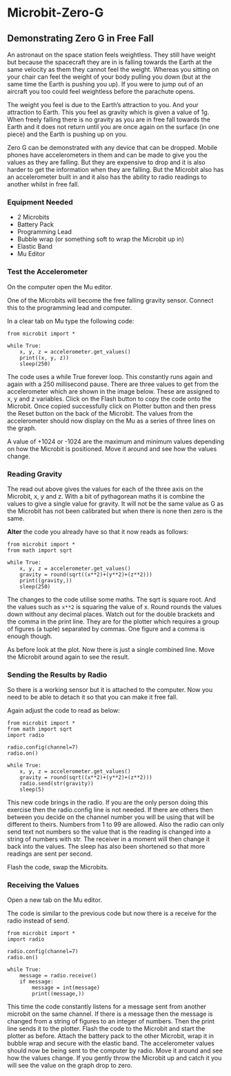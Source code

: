 # Microbit-Zero-G

## Demonstrating Zero G in Free Fall

An astronaut on the space station feels weightless. They still have weight but because the spacecraft they are in is falling towards the Earth at the same velocity as them they cannot feel the weight. Whereas you sitting on your chair can feel the weight of your body pulling you down (but at the same time the Earth is pushing you up). If you were to jump out of an aircraft you too could feel weightless before the parachute opens.

The weight you feel is due to the Earth’s attraction to you. And your attraction to Earth. This you feel as gravity which is given a value of 1g. When freely falling there is no gravity as you are in free fall towards the Earth and it does not return until you are once again on the surface (in one piece) and the Earth is pushing up on you.

Zero G can be demonstrated with any device that can be dropped. Mobile phones have accelerometers in them and can be made to give you the values as they are falling. But they are expensive to drop and it is also harder to get the information when they are falling. But the Microbit also has an accelerometer built in and it also has the ability to radio readings to another whilst in free fall.

### Equipment Needed
- 2 Microbits
- Battery Pack
- Programming Lead
- Bubble wrap (or something soft to wrap the Microbit up in)
- Elastic Band
- Mu Editor

### Test the Accelerometer
On the computer open the Mu editor.

One of the Microbits will become the free falling gravity sensor. Connect this to the programming lead and computer. 

In a clear tab on Mu type the following code:
```
from microbit import *

while True:
    x, y, z = accelerometer.get_values()
    print((x, y, z))
    sleep(250)
```

The code uses a while True forever loop. This constantly runs again and again with a 250 millisecond pause. There are three values to get from the accelerometer which are shown in the image below. These are assigned to x, y and z variables.
Click on the Flash button to copy the code onto the Microbit. Once copied successfully click on Plotter button and then press the Reset button on the back of the Microbit. The values from the accelerometer should now display on the Mu as a series of three lines on the graph.

A value of +1024 or -1024 are the maximum and minimum values depending on how the Microbit is positioned. Move it around and see how the values change.

### Reading Gravity
The read out above gives the values for each of the three axis on the Microbit, x, y and z. With a bit of pythagorean maths it is combine the values to give a single value for gravity. It will not be the same value as G as the Microbit has not been calibrated but when there is none then zero is the same.

**Alter** the code you already have so that it now reads as follows:
```
from microbit import *
from math import sqrt

while True:
    x, y, z = accelerometer.get_values()
    gravity = round(sqrt((x**2)+(y**2)+(z**2)))
    print((gravity,))
    sleep(250)
```
The changes to the code utilise some maths. The sqrt is square root. And the values such as `x**2` is squaring the value of x. Round rounds the values down without any decimal places. Watch out for the double brackets and the comma in the print line. They are for the plotter which requires a group of figures (a tuple) separated by commas. One figure and a comma is enough though.

As before look at the plot. Now there is just a single combined line. Move the Microbit around again to see the result.


### Sending the Results by Radio
So there is a working sensor but it is attached to the computer. Now you need to be able to detach it so that you can make it free fall. 

Again adjust the code to read as below:
```
from microbit import *
from math import sqrt
import radio

radio.config(channel=7)
radio.on()

while True:
    x, y, z = accelerometer.get_values()
    gravity = round(sqrt((x**2)+(y**2)+(z**2)))
    radio.send(str(gravity))
    sleep(5)
```
This new code brings in the radio. If you are the only person doing this exercise then the radio.config line is not needed. If there are others then between you decide on the channel number you will be using that will be different to theirs. Numbers from 1 to 99 are allowed. Also the radio can only send text not numbers so the value that is the reading is changed into a string of numbers with str. The receiver in a moment will then change it back into the values. The sleep has also been shortened so that more readings are sent per second.

Flash the code, swap the Microbits.

### Receiving the Values
Open a new tab on the Mu editor.

The code is similar to the previous code but now there is a receive for the radio instead of send.
```
from microbit import *
import radio

radio.config(channel=7)
radio.on()

while True:
    message = radio.receive()
    if message:
        message = int(message)
        print((message,))
```
This time the code constantly listens for a message sent from another microbit on the same channel. If there is a message then the message is changed from a string of figures to an integer of numbers. Then the print line sends it to the plotter.
Flash the code to the Microbit and start the plotter as before. Attach the battery pack to the other Microbit, wrap it in bubble wrap and secure with the elastic band. The accelerometer values should now be being sent to the computer by radio. Move it around and see how the values change. If you gently throw the Microbit up and catch it you will see the value on the graph drop to zero. 



